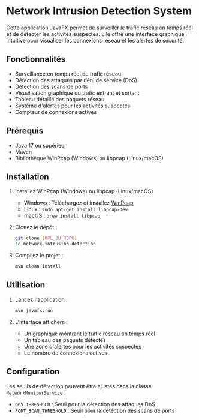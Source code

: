 # Network Intrusion Detection System

Cette application JavaFX permet de surveiller le trafic réseau en temps réel et de détecter les activités suspectes. Elle offre une interface graphique intuitive pour visualiser les connexions réseau et les alertes de sécurité.

## Fonctionnalités

- Surveillance en temps réel du trafic réseau
- Détection des attaques par déni de service (DoS)
- Détection des scans de ports
- Visualisation graphique du trafic entrant et sortant
- Tableau détaillé des paquets réseau
- Système d'alertes pour les activités suspectes
- Compteur de connexions actives

## Prérequis

- Java 17 ou supérieur
- Maven
- Bibliothèque WinPcap (Windows) ou libpcap (Linux/macOS)

## Installation

1. Installez WinPcap (Windows) ou libpcap (Linux/macOS)
   - Windows : Téléchargez et installez [WinPcap](https://www.winpcap.org/install/)
   - Linux : `sudo apt-get install libpcap-dev`
   - macOS : `brew install libpcap`

2. Clonez le dépôt :
   ```bash
   git clone [URL_DU_REPO]
   cd network-intrusion-detection
   ```

3. Compilez le projet :
   ```bash
   mvn clean install
   ```

## Utilisation

1. Lancez l'application :
   ```bash
   mvn javafx:run
   ```

2. L'interface affichera :
   - Un graphique montrant le trafic réseau en temps réel
   - Un tableau des paquets détectés
   - Une zone d'alertes pour les activités suspectes
   - Le nombre de connexions actives

## Configuration

Les seuils de détection peuvent être ajustés dans la classe `NetworkMonitorService` :
- `DOS_THRESHOLD` : Seuil pour la détection des attaques DoS
- `PORT_SCAN_THRESHOLD` : Seuil pour la détection des scans de ports
